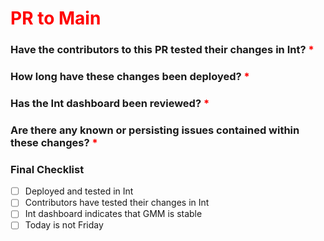 # <span style="color:red">PR to Main</span>

### Have the contributors to this PR tested their changes in Int? <span style="color:red">*</span>
<!-- It's important that everyone contributing to these changes tests them in int.  If anyone is unavailable to test, the author of this PR should test their changes.  -->


### How long have these changes been deployed? <span style="color:red">*</span>
<!-- It's important that the load test jobs have an opportunity to run to test the durability of the changes.  -->


### Has the Int dashboard been reviewed? <span style="color:red">*</span>
<!-- Paste a screenshot of the dashboard for Int demonstrating that jobs are completing as expected.  Please explain any unexpected behavior.  -->


### Are there any known or persisting issues contained within these changes? <span style="color:red">*</span>
<!-- Is is expected that Prod will be in an unstable if this code is deployed?  If so, why?  -->

### Final Checklist

- [ ] Deployed and tested in Int
- [ ] Contributors have tested their changes in Int
- [ ] Int dashboard indicates that GMM is stable
- [ ] Today is not Friday